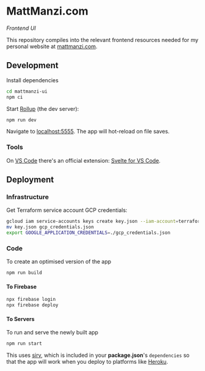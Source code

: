 # MattManzi.com

_Frontend UI_

This repository compiles into the relevant frontend resources needed for my personal website at [mattmanzi.com](https://mattmanzi.com).

## Development

Install dependencies

```sh
cd mattmanzi-ui
npm ci
```

Start [Rollup](https://rollupjs.org) (the dev server):

```sh
npm run dev
```

Navigate to [localhost:5555](http://localhost:5555). The app will hot-reload on file saves.

### Tools

On [VS Code](https://code.visualstudio.com/) there's an official extension: [Svelte for VS Code](https://marketplace.visualstudio.com/items?itemName=svelte.svelte-vscode).

## Deployment

### Infrastructure

Get Terraform service account GCP credentials:

```sh
gcloud iam service-accounts keys create key.json --iam-account=terraform@mattmanzi-com.iam.gserviceaccount.com
mv key.json gcp_credentials.json
export GOOGLE_APPLICATION_CREDENTIALS=./gcp_credentials.json
```

### Code

To create an optimised version of the app

```sh
npm run build
```

#### To Firebase

```sh
npx firebase login
npx firebase deploy
```

#### To Servers

To run and serve the newly built app

```sh
npm run start
```

This uses [sirv](https://github.com/lukeed/sirv), which is included in your **package.json**'s `dependencies` so that the app will work when you deploy to platforms like [Heroku](https://heroku.com).
